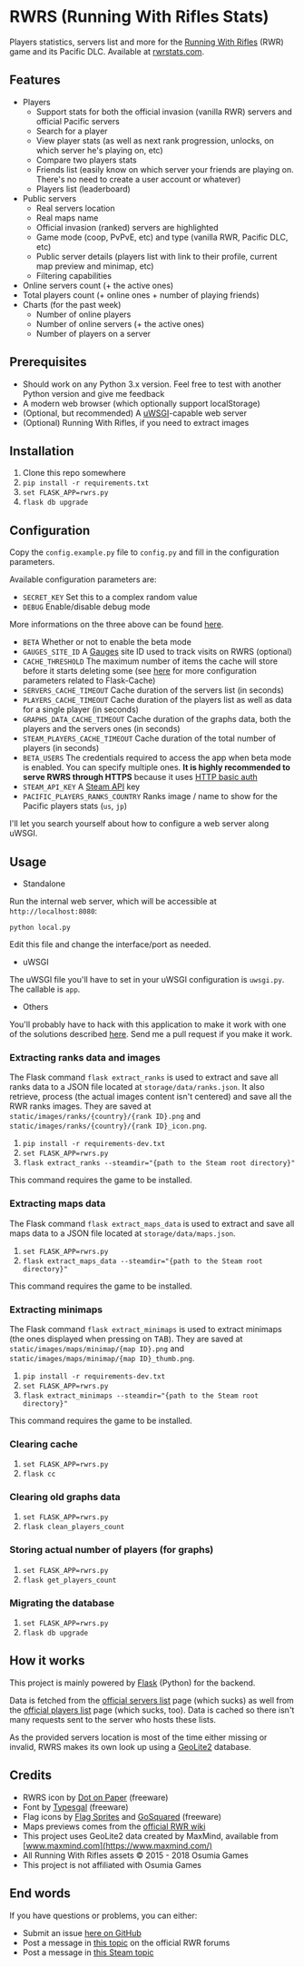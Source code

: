 # RWRS (Running With Rifles Stats)

Players statistics, servers list and more for the [Running With Rifles](http://www.runningwithrifles.com/wp/) (RWR) game
and its Pacific DLC. Available at [rwrstats.com](https://rwrstats.com/).

## Features

  - Players
    - Support stats for both the official invasion (vanilla RWR) servers and official Pacific servers
    - Search for a player
    - View player stats (as well as next rank progression, unlocks, on which server he's playing on, etc)
    - Compare two players stats
    - Friends list (easily know on which server your friends are playing on. There's no need to create a user account or whatever)
    - Players list (leaderboard)
  - Public servers
    - Real servers location
    - Real maps name
    - Official invasion (ranked) servers are highlighted
    - Game mode (coop, PvPvE, etc) and type (vanilla RWR, Pacific DLC, etc)
    - Public server details (players list with link to their profile, current map preview and minimap, etc)
    - Filtering capabilities
  - Online servers count (+ the active ones)
  - Total players count (+ online ones + number of playing friends)
  - Charts (for the past week)
    - Number of online players
    - Number of online servers (+ the active ones)
    - Number of players on a server

## Prerequisites

  - Should work on any Python 3.x version. Feel free to test with another Python version and give me feedback
  - A modern web browser (which optionally support localStorage)
  - (Optional, but recommended) A [uWSGI](https://uwsgi-docs.readthedocs.io/en/latest/)-capable web server
  - (Optional) Running With Rifles, if you need to extract images

## Installation

  1. Clone this repo somewhere
  2. `pip install -r requirements.txt`
  3. `set FLASK_APP=rwrs.py`
  4. `flask db upgrade`

## Configuration

Copy the `config.example.py` file to `config.py` and fill in the configuration parameters.

Available configuration parameters are:

  - `SECRET_KEY` Set this to a complex random value
  - `DEBUG` Enable/disable debug mode

More informations on the three above can be found [here](http://flask.pocoo.org/docs/0.12/config/#builtin-configuration-values).

  - `BETA` Whether or not to enable the beta mode
  - `GAUGES_SITE_ID` A [Gauges](https://gaug.es/) site ID used to track visits on RWRS (optional)
  - `CACHE_THRESHOLD` The maximum number of items the cache will store before it starts deleting some (see [here](https://pythonhosted.org/Flask-Cache/#configuring-flask-cache) for more configuration parameters related to Flask-Cache)
  - `SERVERS_CACHE_TIMEOUT` Cache duration of the servers list (in seconds)
  - `PLAYERS_CACHE_TIMEOUT` Cache duration of the players list as well as data for a single player (in seconds)
  - `GRAPHS_DATA_CACHE_TIMEOUT` Cache duration of the graphs data, both the players and the servers ones (in seconds)
  - `STEAM_PLAYERS_CACHE_TIMEOUT` Cache duration of the total number of players (in seconds)
  - `BETA_USERS` The credentials required to access the app when beta mode is enabled. You can specify multiple ones. **It is highly recommended to serve RWRS through HTTPS** because it uses [HTTP basic auth](https://en.wikipedia.org/wiki/Basic_access_authentication)
  - `STEAM_API_KEY` A [Steam API](https://steamcommunity.com/dev) key
  - `PACIFIC_PLAYERS_RANKS_COUNTRY` Ranks image / name to show for the Pacific players stats (`us`, `jp`)

I'll let you search yourself about how to configure a web server along uWSGI.

## Usage

  - Standalone

Run the internal web server, which will be accessible at `http://localhost:8080`:

```
python local.py
```

Edit this file and change the interface/port as needed.

  - uWSGI

The uWSGI file you'll have to set in your uWSGI configuration is `uwsgi.py`. The callable is `app`.

  - Others

You'll probably have to hack with this application to make it work with one of the solutions described
[here](http://flask.pocoo.org/docs/0.12/deploying/). Send me a pull request if you make it work.

### Extracting ranks data and images

The Flask command `flask extract_ranks` is used to extract and save all ranks data to a JSON file located at `storage/data/ranks.json`.
It also retrieve, process (the actual images content isn't centered) and save all the RWR ranks images. They are saved
at `static/images/ranks/{country}/{rank ID}.png` and `static/images/ranks/{country}/{rank ID}_icon.png`.

  1. `pip install -r requirements-dev.txt`
  2. `set FLASK_APP=rwrs.py`
  3. `flask extract_ranks --steamdir="{path to the Steam root directory}"`

This command requires the game to be installed.

### Extracting maps data

The Flask command `flask extract_maps_data` is used to extract and save all maps data to a JSON file located at `storage/data/maps.json`.

  1. `set FLASK_APP=rwrs.py`
  2. `flask extract_maps_data --steamdir="{path to the Steam root directory}"`

This command requires the game to be installed.

### Extracting minimaps

The Flask command `flask extract_minimaps` is used to extract minimaps (the ones displayed when pressing on
<kbd>TAB</kbd>). They are saved at `static/images/maps/minimap/{map ID}.png` and `static/images/maps/minimap/{map ID}_thumb.png`.

  1. `pip install -r requirements-dev.txt`
  2. `set FLASK_APP=rwrs.py`
  3. `flask extract_minimaps --steamdir="{path to the Steam root directory}"`

This command requires the game to be installed.

### Clearing cache

  1. `set FLASK_APP=rwrs.py`
  2. `flask cc`

### Clearing old graphs data

  1. `set FLASK_APP=rwrs.py`
  2. `flask clean_players_count`

### Storing actual number of players (for graphs)

  1. `set FLASK_APP=rwrs.py`
  2. `flask get_players_count`

### Migrating the database

  1. `set FLASK_APP=rwrs.py`
  2. `flask db upgrade`

## How it works

This project is mainly powered by [Flask](http://flask.pocoo.org/) (Python) for the backend.

Data is fetched from the [official servers list](http://rwr.runningwithrifles.com/rwr_server_list/view_servers.php) page
(which sucks) as well from the [official players list](http://rwr.runningwithrifles.com/rwr_stats/view_players.php?sort=score)
page (which sucks, too). Data is cached so there isn't many requests sent to the server who hosts these lists.

As the provided servers location is most of the time either missing or invalid, RWRS makes its own look up using a
[GeoLite2](https://dev.maxmind.com/geoip/geoip2/geolite2/) database.

## Credits

  - RWRS icon by [Dot on Paper](https://www.iconfinder.com/icons/753920/gun_military_shield_war_weapon_weapons_icon) (freeware)
  - Font by [Typesgal](https://www.dafont.com/fr/top-secret-kb.font) (freeware)
  - Flag icons by [Flag Sprites](https://www.flag-sprites.com/en/) and [GoSquared](https://www.gosquared.com/resources/flag-icons/) (freeware)
  - Maps previews comes from the [official RWR wiki](https://runningwithrifles.gamepedia.com/Running_with_Rifles_Wiki)
  - This project uses GeoLite2 data created by MaxMind, available from [www.maxmind.com](https://www.maxmind.com/)
  - All Running With Rifles assets © 2015 - 2018 Osumia Games
  - This project is not affiliated with Osumia Games

## End words

If you have questions or problems, you can either:

  - Submit an issue [here on GitHub](https://github.com/EpocDotFr/rwrs/issues)
  - Post a message in [this topic](http://www.runningwithrifles.com/phpBB3/viewtopic.php?f=12&t=3376) on the official RWR forums
  - Post a message in [this Steam topic](https://steamcommunity.com/app/270150/discussions/0/1520386297704428050/)
